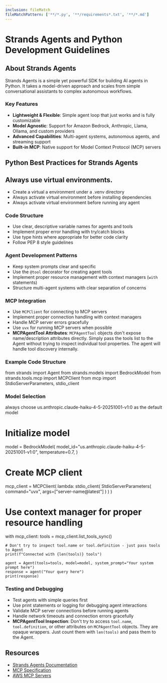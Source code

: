 ```yaml
---
inclusion: fileMatch
fileMatchPattern: ['**/*.py', '**/requirements*.txt', '**/*.md']
---
```

# Strands Agents and Python Development Guidelines

## About Strands Agents

Strands Agents is a simple yet powerful SDK for building AI agents in Python. It takes a model-driven approach and scales from simple conversational assistants to complex autonomous workflows.

### Key Features
- **Lightweight & Flexible**: Simple agent loop that just works and is fully customizable
- **Model Agnostic**: Support for Amazon Bedrock, Anthropic, Llama, Ollama, and custom providers
- **Advanced Capabilities**: Multi-agent systems, autonomous agents, and streaming support
- **Built-in MCP**: Native support for Model Context Protocol (MCP) servers

## Python Best Practices for Strands Agents

## Always use virtual environments. 
- Create a virtual a environment under a .venv directory
- Always activate virtual environment before installing dependencies
- Always activate virtual environment before running any agent


### Code Structure
- Use clear, descriptive variable names for agents and tools
- Implement proper error handling with try/catch blocks
- Use type hints where appropriate for better code clarity
- Follow PEP 8 style guidelines

### Agent Development Patterns
- Keep system prompts clear and specific
- Use the `@tool` decorator for creating agent tools
- Implement proper resource management with context managers (`with` statements)
- Structure multi-agent systems with clear separation of concerns

### MCP Integration
- Use `MCPClient` for connecting to MCP servers
- Implement proper connection handling with context managers
- Handle MCP server errors gracefully
- Use `uvx` for running MCP servers when possible
- **MCPAgentTool Attributes**: `MCPAgentTool` objects don't expose name/description attributes directly. Simply pass the tools list to the Agent without trying to inspect individual tool properties. The agent will handle tool discovery internally.

### Example Code Structure
from strands import Agent
from strands.models import BedrockModel
from strands.tools.mcp import MCPClient
from mcp import StdioServerParameters, stdio_client

### Model Selection
always choose us.anthropic.claude-haiku-4-5-20251001-v1:0 as the default model

# Initialize model
model = BedrockModel(
    model_id="us.anthropic.claude-haiku-4-5-20251001-v1:0",
    temperature=0.7,
)

# Create MCP client
mcp_client = MCPClient(
    lambda: stdio_client(
        StdioServerParameters(
            command="uvx", 
            args=["server-name@latest"]
        )
    )
)

# Use context manager for proper resource handling
with mcp_client:
    tools = mcp_client.list_tools_sync()
    
    # Don't try to inspect tool.name or tool.definition - just pass tools to Agent
    print(f"Connected with {len(tools)} tools")
    
    agent = Agent(tools=tools, model=model, system_prompt="Your system prompt here")
    response = agent("Your query here")
    print(response)


### Testing and Debugging
- Test agents with simple queries first
- Use print statements or logging for debugging agent interactions
- Validate MCP server connections before running agents
- Handle network timeouts and connection errors gracefully
- **MCPAgentTool Inspection**: Don't try to access `tool.name`, `tool.definition`, or other attributes on `MCPAgentTool` objects. They are opaque wrappers. Just count them with `len(tools)` and pass them to the Agent.

## Resources
- [Strands Agents Documentation](https://strandsagents.com/latest/)
- [MCP Specification](https://github.com/modelcontextprotocol/specification)
- [AWS MCP Servers](https://github.com/awslabs/mcp)
